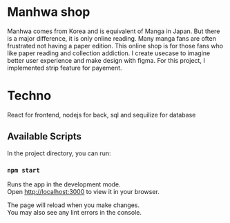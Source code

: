 # Manhwa shop 

Manhwa comes from Korea and is equivalent of Manga in Japan. But there is a major difference, it is only online reading. Many manga fans are often frustrated not having a paper edition. This online shop is for those fans who like paper reading and collection addiction. I create usecase to imagine better user experience and make design with figma. For this project, I implemented strip feature for payement. 

# Techno

React for frontend, nodejs for back, sql and sequilize for database

## Available Scripts

In the project directory, you can run:

### `npm start`

Runs the app in the development mode.\
Open [http://localhost:3000](http://localhost:3000) to view it in your browser.

The page will reload when you make changes.\
You may also see any lint errors in the console.


